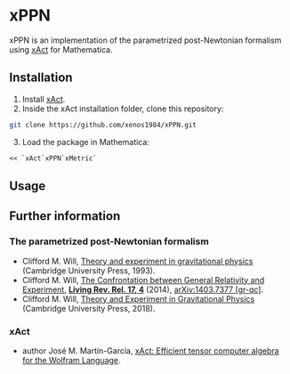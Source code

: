 # xPPN

xPPN is an implementation of the parametrized post-Newtonian formalism using [xAct] for Mathematica.

## Installation

1. Install [xAct].
2. Inside the xAct installation folder, clone this repository:
```bash
git clone https://github.com/xenos1984/xPPN.git
```
3. Load the package in Mathematica:
```mathematica
<< `xAct`xPPN`xMetric`
```

## Usage

## Further information

### The parametrized post-Newtonian formalism

* Clifford M. Will, [Theory and experiment in gravitational physics](http://inspirehep.net/record/357130) (Cambridge University Press, 1993).
* Clifford M. Will, [The Confrontation between General Relativity and Experiment](http://inspirehep.net/record/1287712), [**Living Rev. Rel. 17, 4**](http://doi.org/10.12942/lrr-2014-4) (2014), [arXiv:1403.7377 [gr-qc]](http://arxiv.org/abs/arXiv:1403.7377).
* Clifford M. Will, [Theory and Experiment in Gravitational Physics](http://inspirehep.net/record/1700339) (Cambridge University Press, 2018).

### xAct

* author José M. Martín-García, [xAct: Efficient tensor computer algebra for the Wolfram Language][xAct].

[xAct]: http://www.xact.es
